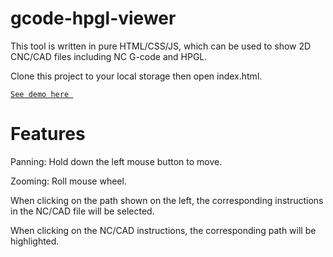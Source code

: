 # gcode-hpgl-viewer

This tool is written in pure HTML/CSS/JS, which can be used to show 2D CNC/CAD files including NC G-code and HPGL.

Clone this project to your local storage then open index.html.

[`See demo here `](https://straight-coding.github.io/gcode-hpgl-viewer)

# Features

Panning: Hold down the left mouse button to move.

Zooming: Roll mouse wheel.

When clicking on the path shown on the left, the corresponding instructions in the NC/CAD file will be selected.

When clicking on the NC/CAD instructions, the corresponding path will be highlighted.
